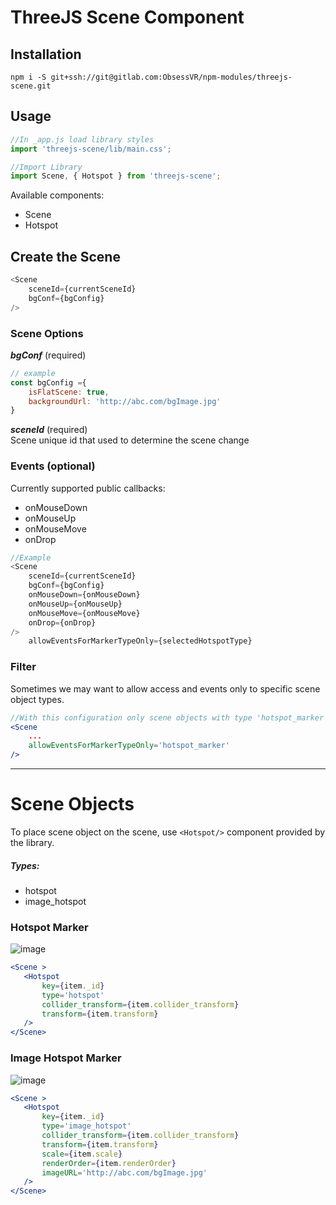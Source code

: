 # ThreeJS Scene Component

## Installation
```
npm i -S git+ssh://git@gitlab.com:ObsessVR/npm-modules/threejs-scene.git
```

## Usage

```javascript
//In _app.js load library styles  
import 'threejs-scene/lib/main.css';

//Import Library
import Scene, { Hotspot } from 'threejs-scene';
```
Available components:  
- Scene
- Hotspot

## Create the Scene

```javascript
<Scene
    sceneId={currentSceneId}
    bgConf={bgConfig}
/>
```
### Scene Options

**_bgConf_** (required)
```javascript
// example
const bgConfig ={
    isFlatScene: true,
    backgroundUrl: 'http://abc.com/bgImage.jpg'
}
```

**_sceneId_** (required)  
Scene unique id that used to determine the scene change


### Events (optional)
Currently supported public callbacks:
- onMouseDown
- onMouseUp
- onMouseMove
- onDrop

```javascript
//Example
<Scene
    sceneId={currentSceneId}
    bgConf={bgConfig}
    onMouseDown={onMouseDown}
    onMouseUp={onMouseUp}
    onMouseMove={onMouseMove}
    onDrop={onDrop}
/>
    allowEventsForMarkerTypeOnly={selectedHotspotType}
```

### Filter
Sometimes we may want to allow access and events only to specific scene object types.

```jsx
//With this configuration only scene objects with type 'hotspot_marker' would react on onClick/onMouseMove and other events
<Scene
    ...
    allowEventsForMarkerTypeOnly='hotspot_marker'
/>
```


<hr/>

# Scene Objects

To place scene object on the scene, use `<Hotspot/>` component provided by the library.

##### Types:
- hotspot
- image_hotspot


### Hotspot Marker
![image](https://user-images.githubusercontent.com/8204364/139121711-2f4e815d-9351-40c4-a90f-861225eadaa7.png)

```jsx
<Scene >
   <Hotspot
       key={item._id}
       type='hotspot'
       collider_transform={item.collider_transform}
       transform={item.transform}
   />
</Scene>
```

### Image Hotspot Marker

![image](https://user-images.githubusercontent.com/8204364/139122331-74d0b7a1-841b-4ab2-b898-c98d67de58c1.png)

```jsx
<Scene >
   <Hotspot
       key={item._id}
       type='image_hotspot'
       collider_transform={item.collider_transform}
       transform={item.transform}
       scale={item.scale}
       renderOrder={item.renderOrder}
       imageURL='http://abc.com/bgImage.jpg'
   />
</Scene>
```
